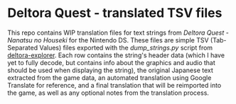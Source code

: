 # Deltora Quest - translated TSV files
This repo contains WIP translation files for text strings from _Deltora Quest - Nanatsu no Houseki_ for the Nintendo DS. These files are simple TSV (Tab-Separated Values) files exported with the _dump_strings.py_ script from [deltora-explorer](https://github.com/Tayrtahn/deltora-explorer). Each row contains the string's header data (which I have yet to fully decode, but contains info about the graphics and audio that should be used when displaying the string), the original Japanese text extracted from the game data, an automated translation using Google Translate for reference, and a final translation that will be reimported into the game, as well as any optional notes from the translation process.
